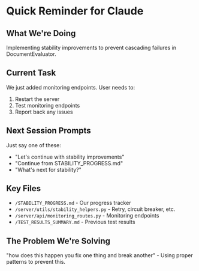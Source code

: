 # Quick Reminder for Claude

## What We're Doing
Implementing stability improvements to prevent cascading failures in DocumentEvaluator.

## Current Task
We just added monitoring endpoints. User needs to:
1. Restart the server
2. Test monitoring endpoints
3. Report back any issues

## Next Session Prompts
Just say one of these:
- "Let's continue with stability improvements"
- "Continue from STABILITY_PROGRESS.md"
- "What's next for stability?"

## Key Files
- `/STABILITY_PROGRESS.md` - Our progress tracker
- `/server/utils/stability_helpers.py` - Retry, circuit breaker, etc.
- `/server/api/monitoring_routes.py` - Monitoring endpoints
- `/TEST_RESULTS_SUMMARY.md` - Previous test results

## The Problem We're Solving
"how does this happen you fix one thing and break another" - Using proper patterns to prevent this.